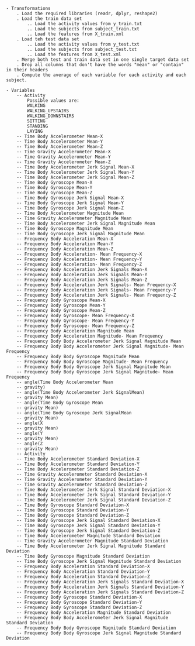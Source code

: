 	- Transformations
		. Load the required libraries (readr, dplyr, reshape2)
		. Load the train data set
			.. Load the activity values from y_train.txt
			.. Load the subjects from subject_train.txt
			.. Load the features from X_train.xml
		. Load teh test data set
			.. Load the activity values from y_test.txt
			.. Load the subjects from subject_test.txt
			.. Load the features from X_test.xml
		. Merge both test and train data set in one single target data set
		. Drop all columns that don't have the words "mean" or "contain" in their headers
		. Compute the average of each variable for each activity and each subject.
		
	- Variables
		-- Activity
			Possible values are:
			WALKING
			WALKING_UPSTAIRS
			WALKING_DOWNSTAIRS
			SITTING
			STANDING
			LAYING
		-- Time Body Accelerometer Mean-X
		-- Time Body Accelerometer Mean-Y
		-- Time Body Accelerometer Mean-Z
        -- Time Gravity Accelerometer Mean-X
		-- Time Gravity Accelerometer Mean-Y
    	-- Time Gravity Accelerometer Mean-Z
		-- Time Body Accelerometer Jerk Signal Mean-X
		-- Time Body Accelerometer Jerk Signal Mean-Y
		-- Time Body Accelerometer Jerk Signal Mean-Z
		-- Time Body Gyroscope Mean-X
		-- Time Body Gyroscope Mean-Y
		-- Time Body Gyroscope Mean-Z
		-- Time Body Gyroscope Jerk Signal Mean-X
		-- Time Body Gyroscope Jerk Signal Mean-Y
		-- Time Body Gyroscope Jerk Signal Mean-Z
		-- Time Body Accelerometer Magnitude Mean
		-- Time Gravity Accelerometer Magnitude Mean
		-- Time Body Accelerometer Jerk Signal Magnitude Mean
		-- Time Body Gyroscope Magnitude Mean
		-- Time Body Gyroscope Jerk Signal Magnitude Mean
		-- Frequency Body Acceleration Mean-X
		-- Frequency Body Acceleration Mean-Y
		-- Frequency Body Acceleration Mean-Z
		-- Frequency Body Acceleration- Mean Frequency-X
		-- Frequency Body Acceleration- Mean Frequency-Y
		-- Frequency Body Acceleration- Mean Frequency-Z
		-- Frequency Body Acceleration Jerk Signals Mean-X
		-- Frequency Body Acceleration Jerk Signals Mean-Y
		-- Frequency Body Acceleration Jerk Signals Mean-Z
		-- Frequency Body Acceleration Jerk Signals- Mean Frequency-X
		-- Frequency Body Acceleration Jerk Signals- Mean Frequency-Y
		-- Frequency Body Acceleration Jerk Signals- Mean Frequency-Z
		-- Frequency Body Gyroscope Mean-X
		-- Frequency Body Gyroscope Mean-Y
		-- Frequency Body Gyroscope Mean-Z
		-- Frequency Body Gyroscope- Mean Frequency-X
		-- Frequency Body Gyroscope- Mean Frequency-Y
		-- Frequency Body Gyroscope- Mean Frequency-Z
		-- Frequency Body Acceleration Magnitude Mean
		-- Frequency Body Acceleration Magnitude- Mean Frequency
		-- Frequency Body Body Accelerometer Jerk Signal Magnitude Mean
		-- Frequency Body Body Accelerometer Jerk Signal Magnitude- Mean Frequency
		-- Frequency Body Body Gyroscope Magnitude Mean
		-- Frequency Body Body Gyroscope Magnitude- Mean Frequency
		-- Frequency Body Body Gyroscope Jerk Signal Magnitude Mean
		-- Frequency Body Body Gyroscope Jerk Signal Magnitude- Mean Frequency
		-- angle(Time Body Accelerometer Mean
		-- gravity)
		-- angle(Time Body Accelerometer Jerk SignalMean)
		-- gravity Mean)
		-- angle(Time Body Gyroscope Mean
		-- gravity Mean)
		-- angle(Time Body Gyroscope Jerk SignalMean
		-- gravity Mean)
		-- angle(X
		-- gravity Mean)
		-- angle(Y
		-- gravity Mean)
		-- angle(Z
		-- gravity Mean)
		-- Activity
		-- Time Body Accelerometer Standard Deviation-X
		-- Time Body Accelerometer Standard Deviation-Y
		-- Time Body Accelerometer Standard Deviation-Z
		-- Time Gravity Accelerometer Standard Deviation-X
		-- Time Gravity Accelerometer Standard Deviation-Y
		-- Time Gravity Accelerometer Standard Deviation-Z
		-- Time Body Accelerometer Jerk Signal Standard Deviation-X
		-- Time Body Accelerometer Jerk Signal Standard Deviation-Y
		-- Time Body Accelerometer Jerk Signal Standard Deviation-Z
		-- Time Body Gyroscope Standard Deviation-X
		-- Time Body Gyroscope Standard Deviation-Y
		-- Time Body Gyroscope Standard Deviation-Z
		-- Time Body Gyroscope Jerk Signal Standard Deviation-X
		-- Time Body Gyroscope Jerk Signal Standard Deviation-Y
		-- Time Body Gyroscope Jerk Signal Standard Deviation-Z
		-- Time Body Accelerometer Magnitude Standard Deviation
		-- Time Gravity Accelerometer Magnitude Standard Deviation
		-- Time Body Accelerometer Jerk Signal Magnitude Standard Deviation
		-- Time Body Gyroscope Magnitude Standard Deviation
		-- Time Body Gyroscope Jerk Signal Magnitude Standard Deviation
		-- Frequency Body Acceleration Standard Deviation-X
		-- Frequency Body Acceleration Standard Deviation-Y
		-- Frequency Body Acceleration Standard Deviation-Z
		-- Frequency Body Acceleration Jerk Signals Standard Deviation-X
		-- Frequency Body Acceleration Jerk Signals Standard Deviation-Y
		-- Frequency Body Acceleration Jerk Signals Standard Deviation-Z
		-- Frequency Body Gyroscope Standard Deviation-X
		-- Frequency Body Gyroscope Standard Deviation-Y
		-- Frequency Body Gyroscope Standard Deviation-Z
		-- Frequency Body Acceleration Magnitude Standard Deviation
		-- Frequency Body Body Accelerometer Jerk Signal Magnitude Standard Deviation
		-- Frequency Body Body Gyroscope Magnitude Standard Deviation
		-- Frequency Body Body Gyroscope Jerk Signal Magnitude Standard Deviation
